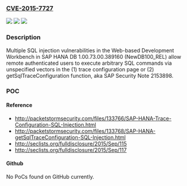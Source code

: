 ### [CVE-2015-7727](https://cve.mitre.org/cgi-bin/cvename.cgi?name=CVE-2015-7727)
![](https://img.shields.io/static/v1?label=Product&message=n%2Fa&color=blue)
![](https://img.shields.io/static/v1?label=Version&message=n%2Fa&color=blue)
![](https://img.shields.io/static/v1?label=Vulnerability&message=n%2Fa&color=brighgreen)

### Description

Multiple SQL injection vulnerabilities in the Web-based Development Workbench in SAP HANA DB 1.00.73.00.389160 (NewDB100_REL) allow remote authenticated users to execute arbitrary SQL commands via unspecified vectors in the (1) trace configuration page or (2) getSqlTraceConfiguration function, aka SAP Security Note 2153898.

### POC

#### Reference
- http://packetstormsecurity.com/files/133766/SAP-HANA-Trace-Configuration-SQL-Injection.html
- http://packetstormsecurity.com/files/133768/SAP-HANA-getSqlTraceConfiguration-SQL-Injection.html
- http://seclists.org/fulldisclosure/2015/Sep/115
- http://seclists.org/fulldisclosure/2015/Sep/117

#### Github
No PoCs found on GitHub currently.

